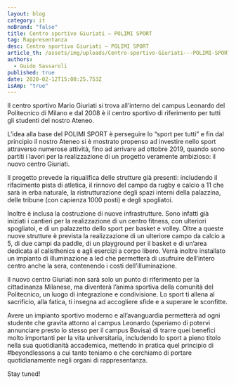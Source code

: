 ```yaml
---
layout: blog
category: it
noBrand: "false"
title: Centro sportivo Giuriati – POLIMI SPORT
tag: Rappresentanza
desc: Centro sportivo Giuriati – POLIMI SPORT
article_th: /assets/img/uploads/Centro-sportivo-Giuriati---POLIMI-SPORT.png
authors:
  - Guido Sassaroli
published: true
date: 2020-02-12T15:08:25.753Z
isAmp: "true"
---
```

Il centro sportivo Mario Giuriati si trova all’interno del campus Leonardo del Politecnico di Milano e dal 2008 è il centro sportivo di riferimento per tutti gli studenti del nostro Ateneo.

L’idea alla base del POLIMI SPORT è perseguire lo “sport per tutti” e fin dal principio il nostro Ateneo si è mostrato propenso ad investire nello sport attraverso numerose attività, fino ad arrivare ad ottobre 2019, quando sono partiti i lavori per la realizzazione di un progetto veramente ambizioso: il nuovo centro Giuriati.

Il progetto prevede la riqualifica delle strutture già presenti: includendo il rifacimento pista di atletica, il rinnovo del campo da rugby e calcio a 11 che sarà in erba naturale, la ristrutturazione degli spazi interni della palazzina, delle tribune (con capienza 1000 posti) e degli spogliatoi.

Inoltre è inclusa la costruzione di nuove infrastrutture. Sono infatti già iniziati i cantieri per la realizzazione di un centro fitness, con ulteriori spogliatoi, e di un palazzetto dello sport per basket e volley.
Oltre a queste nuove strutture è prevista la realizzazione di un ulteriore campo da calcio a 5, di due campi da paddle, di un playground per il basket e di un’area dedicata al calisthenics e agli esercizi a corpo libero.
Verrà inoltre installato un impianto di illuminazione a led che permetterà di usufruire dell’intero centro anche la sera, contenendo i costi dell’illuminazione.

Il nuovo centro Giuriati non sarà solo un punto di riferimento per la cittadinanza Milanese, ma diventerà l’anima sportiva della comunità del Politecnico, un luogo di integrazione e condivisione.
Lo sport ti allena al sacrificio, alla fatica, ti insegna ad accogliere sfide e a superare le sconfitte.

Avere un impianto sportivo moderno e all’avanguardia permetterà ad ogni studente che gravita attorno al campus Leonardo (speriamo di potervi annunciare presto lo stesso per il campus Bovisa) di trarre quei benefici molto importanti per la vita universitaria, includendo lo sport a pieno titolo nella sua quotidianità accademica, mettendo in pratica quel principio di #beyondlessons a cui tanto teniamo e che cerchiamo di portare quotidianamente negli organi di rappresentanza.

Stay tuned!